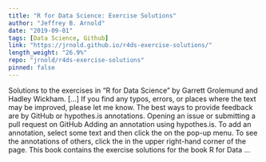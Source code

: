 ```yaml
---
title: "R for Data Science: Exercise Solutions"
author: "Jeffrey B. Arnold"
date: "2019-09-01"
tags: [Data Science, Github]
link: "https://jrnold.github.io/r4ds-exercise-solutions/"
length_weight: "26.9%"
repo: "jrnold/r4ds-exercise-solutions"
pinned: false
---
```


Solutions to the exercises in “R for Data Science” by Garrett Grolemund and Hadley Wickham. [...] If you find any typos, errors, or places where the text may be improved, please let me know. The best ways to provide feedback are by GitHub or hypothes.is annotations. Opening an issue or submitting a pull request on GitHub Adding an annotation using hypothes.is. To add an annotation, select some text and then click the on the pop-up menu. To see the annotations of others, click the in the upper right-hand corner of the page. This book contains the exercise solutions for the book R for Data ...

